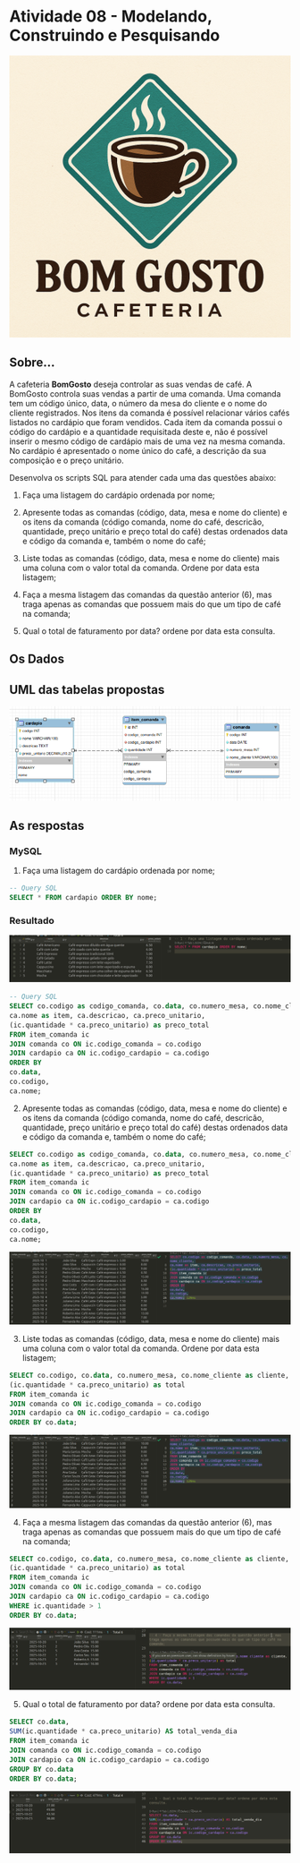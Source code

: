 # Atividade 08 - Modelando, Construindo e Pesquisando

![logo cafeteria bom gosto](assets/bom_gosto_logo.png)

## Sobre...
A cafeteria **BomGosto** deseja controlar as suas vendas de café. A BomGosto controla suas vendas a partir de uma comanda. Uma comanda tem um código único, data, o número da mesa do cliente e o nome do cliente registrados. Nos itens da comanda é possível relacionar vários cafés listados no cardápio que foram vendidos. Cada item da comanda possui o código do cardápio e a quantidade requisitada deste e, não é possível inserir o mesmo código de cardápio mais de uma vez na mesma comanda. No cardápio é apresentado o nome único do café, a descrição da sua composição e o preço unitário.

Desenvolva os scripts SQL para atender cada uma das questões abaixo:

1) Faça uma listagem do cardápio ordenada por nome;

2) Apresente todas as comandas (código, data, mesa e nome do cliente) e os itens da comanda (código comanda, nome do café, descricão, quantidade, preço unitário e preço total do café) destas ordenados data e código da comanda e, também o nome do café;

3) Liste todas as comandas (código, data, mesa e nome do cliente) mais uma coluna com o valor total da comanda. Ordene por data esta listagem;

4) Faça a mesma listagem das comandas da questão anterior (6), mas traga apenas as comandas que possuem mais do que um tipo de café na comanda;

5) Qual o total de faturamento por data? ordene por data esta consulta.

## Os Dados


## UML das tabelas propostas

![UML das tabelas](./assets/uml_bom_gosto.png)


## As respostas

### MySQL
1. Faça uma listagem do cardápio ordenada por nome;

```SQL
-- Query SQL
SELECT * FROM cardapio ORDER BY nome;
```

### Resultado
![screenshot showing the table of the 1 question](./assets/query1.png)

```SQL
-- Query SQL
SELECT co.codigo as codigo_comanda, co.data, co.numero_mesa, co.nome_cliente, 
ca.nome as item, ca.descricao, ca.preco_unitario,
(ic.quantidade * ca.preco_unitario) as preco_total
FROM item_comanda ic
JOIN comanda co ON ic.codigo_comanda = co.codigo
JOIN cardapio ca ON ic.codigo_cardapio = ca.codigo
ORDER BY
co.data,
co.codigo,
ca.nome;
```

2. Apresente todas as comandas (código, data, mesa e nome do cliente) e os itens da comanda (código comanda, nome do café, descricão, quantidade, preço unitário e preço total do café) destas ordenados data e código da comanda e, também o nome do café;

```SQL 
SELECT co.codigo as codigo_comanda, co.data, co.numero_mesa, co.nome_cliente, 
ca.nome as item, ca.descricao, ca.preco_unitario,
(ic.quantidade * ca.preco_unitario) as preco_total
FROM item_comanda ic
JOIN comanda co ON ic.codigo_comanda = co.codigo
JOIN cardapio ca ON ic.codigo_cardapio = ca.codigo
ORDER BY
co.data,
co.codigo,
ca.nome;
```

![screenshot showing the table of the 2 question](./assets/query2.png)

3. Liste todas as comandas (código, data, mesa e nome do cliente) mais uma coluna com o valor total da comanda. Ordene por data esta listagem;

```SQL
SELECT co.codigo, co.data, co.numero_mesa, co.nome_cliente as cliente,
(ic.quantidade * ca.preco_unitario) as total
FROM item_comanda ic
JOIN comanda co ON ic.codigo_comanda = co.codigo
JOIN cardapio ca ON ic.codigo_cardapio = ca.codigo
ORDER BY co.data;
```
![screenshot showing the table of the 3 question](./assets/query2.png)


4. Faça a mesma listagem das comandas da questão anterior (6), mas traga apenas as comandas que possuem mais do que um tipo de café na comanda;
```SQL
SELECT co.codigo, co.data, co.numero_mesa, co.nome_cliente as cliente,
(ic.quantidade * ca.preco_unitario) as total
FROM item_comanda ic
JOIN comanda co ON ic.codigo_comanda = co.codigo
JOIN cardapio ca ON ic.codigo_cardapio = ca.codigo
WHERE ic.quantidade > 1
ORDER BY co.data;
```


![screenshot showing the table of the 4 question](./assets/query4.png)

5. Qual o total de faturamento por data? ordene por data esta consulta.

```SQL
SELECT co.data, 
SUM(ic.quantidade * ca.preco_unitario) AS total_venda_dia
FROM item_comanda ic
JOIN comanda co ON ic.codigo_comanda = co.codigo
JOIN cardapio ca ON ic.codigo_cardapio = ca.codigo
GROUP BY co.data
ORDER BY co.data;
```
![screenshot showing the table of the 4 question](./assets/query5.png)
